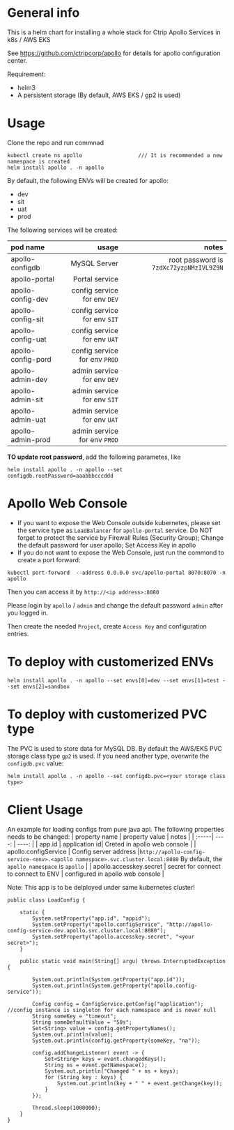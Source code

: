 # General info

This is a helm chart for installing a whole stack for Ctrip Apollo Services in k8s / AWS EKS

See https://github.com/ctripcorp/apollo for details for apollo configuration center.

Requirement:
- helm3
- A persistent storage (By default, AWS EKS / gp2 is used)

# Usage

Clone the repo and run commnad 
```
kubectl create ns apollo                  /// It is recommended a new namespace is created
helm install apollo . -n apollo
```

By default, the following ENVs will be created for apollo:
- dev
- sit
- uat
- prod

The following services will be created:


| pod name | usage | notes |
| :-----| ----: | ----: |
| apollo-configdb | MySQL Server | root password is `7zdXc72yzpNMzIVL9Z9N` |
| apollo-portal | Portal service |  |
| apollo-config-dev | config service for env `DEV` |  |
| apollo-config-sit | config service for env `SIT` |  |
| apollo-config-uat | config service for env `UAT` |  |
| apollo-config-pord | config service for env `PROD` |  |
| apollo-admin-dev | admin service for env `DEV` |  |
| apollo-admin-sit | admin service for env `SIT` |  |
| apollo-admin-uat | admin service for env `UAT` |  |
| apollo-admin-prod | admin service for env `PROD` |  |

**TO update root password**, add the following parametes, like
```
helm install apollo . -n apollo --set configdb.rootPassword=aaabbbcccddd
```

# Apollo Web Console

- If you want to expose the Web Console outside kubernetes, please set the service type as `LoadBalancer` for `apollo-portal` service. Do NOT forget to protect the service by 
Firewall Rules (Security Group); Change the default password for user apollo; Set Access Key in apollo
- If you do not want to expose the Web Console, just run the commond to create a port forward:
```
kubectl port-forward  --address 0.0.0.0 svc/apollo-portal 8070:8070 -n apollo
```
Then you can access it by `http://<ip address>:8080`

Please login by `apollo` / `admin`
and change the default password `admin` after you logged in.

Then create the needed `Project`, create `Access Key` and configuration entries.

# To deploy with customerized ENVs
```
helm install apollo . -n apollo --set envs[0]=dev --set envs[1]=test --set envs[2]=sandbox
```
# To deploy with customerized PVC type
The PVC is used to store data for MySQL DB. By default the AWS/EKS PVC storage class type `gp2` is used.
If you need another type, overwrite the `configdb.pvc` value:
```
helm install apollo . -n apollo --set configdb.pvc=<your storage class type>
```

# Client Usage
An example for loading configs from pure java api. The following properties needs to be changed:
| property name | property value | notes |
| :-----| ----: | ----: |
| app.id | application id| Creted in apollo web console  |
| apollo.configService | Config server address |`http://apollo-config-service-<env>.<apollo namespace>.svc.cluster.local:8080` By default, the `apollo namespace` is `apollo`  |
| apollo.accesskey.secret | secret for connect to connect to ENV | configured in apollo web console |

Note: This app is to be delployed under same kubernetes cluster!

```
public class LoadConfig {

    static {
        System.setProperty("app.id", "appid");
        System.setProperty("apollo.configService", "http://apollo-config-service-dev.apollo.svc.cluster.local:8080");
        System.setProperty("apollo.accesskey.secret", "<your secret>");
    }

    public static void main(String[] argu) throws InterruptedException {

        System.out.println(System.getProperty("app.id"));
        System.out.println(System.getProperty("apollo.config-service"));

        Config config = ConfigService.getConfig("application"); //config instance is singleton for each namespace and is never null
        String someKey = "timeout";
        String someDefaultValue = "50s";
        Set<String> value = config.getPropertyNames();
        System.out.println(value);
        System.out.println(config.getProperty(someKey, "na"));

        config.addChangeListener( event -> {
            Set<String> keys = event.changedKeys();
            String ns = event.getNamespace();
            System.out.println("Changed " + ns + keys);
            for (String key : keys) {
                System.out.println(key + " " + event.getChange(key));
            }
        });

        Thread.sleep(1000000);
    }
}
```
